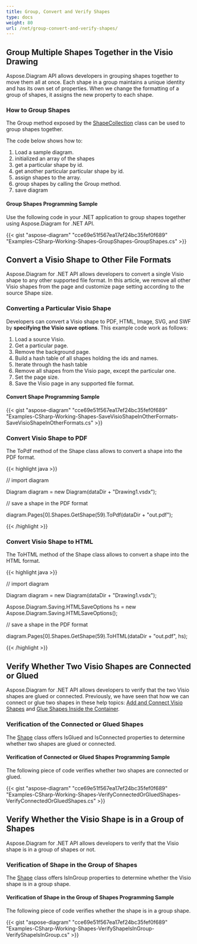 ```yaml
---
title: Group, Convert and Verify Shapes
type: docs
weight: 80
url: /net/group-convert-and-verify-shapes/
---
```


## **Group Multiple Shapes Together in the Visio Drawing**
Aspose.Diagram API allows developers in grouping shapes together to move them all at once. Each shape in a group maintains a unique identity and has its own set of properties. When we change the formatting of a group of shapes, it assigns the new property to each shape.
### **How to Group Shapes**
The Group method exposed by the [ShapeCollection](http://www.aspose.com/api/net/diagram/aspose.diagram/shapecollection) class can be used to group shapes together.

The code below shows how to:

1. Load a sample diagram.
1. initialized an array of the shapes
1. get a particular shape by id.
1. get another particular particular shape by id.
1. assign shapes to the array.
1. group shapes by calling the Group method.
1. save diagram
#### **Group Shapes Programming Sample**
Use the following code in your .NET application to group shapes together using Aspose.Diagram for .NET API.

{{< gist "aspose-diagram" "cce69e51f567ea17ef24bc35fef0f689" "Examples-CSharp-Working-Shapes-GroupShapes-GroupShapes.cs" >}}
## **Convert a Visio Shape to Other File Formats**
Aspose.Diagram for .NET API allows developers to convert a single Visio shape to any other supported file format. In this article, we remove all other Visio shapes from the page and customize page setting according to the source Shape size. 
### **Converting a Particular Visio Shape**
Developers can convert a Visio shape to PDF, HTML, Image, SVG, and SWF by **specifying the Visio save options**.
This example code work as follows:

1. Load a source Visio.
1. Get a particular page.
1. Remove the background page.
1. Build a hash table of all shapes holding the ids and names.
1. Iterate through the hash table
1. Remove all shapes from the Visio page, except the particular one.
1. Set the page size.
1. Save the Visio page in any supported file format.
#### **Convert Shape Programming Sample**
{{< gist "aspose-diagram" "cce69e51f567ea17ef24bc35fef0f689" "Examples-CSharp-Working-Shapes-SaveVisioShapeInOtherFormats-SaveVisioShapeInOtherFormats.cs" >}}
### **Convert Visio Shape to PDF**
The ToPdf method of the Shape class allows to convert a shape into the PDF format.

{{< highlight java >}}

 // import diagram

Diagram diagram = new Diagram(dataDir + "Drawing1.vsdx");

// save a shape in the PDF format

diagram.Pages[0].Shapes.GetShape(59).ToPdf(dataDir + "out.pdf");

{{< /highlight >}}
### **Convert Visio Shape to HTML**
The ToHTML method of the Shape class allows to convert a shape into the HTML format.

{{< highlight java >}}

 // import diagram

Diagram diagram = new Diagram(dataDir + "Drawing1.vsdx");

Aspose.Diagram.Saving.HTMLSaveOptions hs = new Aspose.Diagram.Saving.HTMLSaveOptions();

// save a shape in the PDF format

diagram.Pages[0].Shapes.GetShape(59).ToHTML(dataDir + "out.pdf", hs);

{{< /highlight >}}
## **Verify Whether Two Visio Shapes are Connected or Glued**
Aspose.Diagram for .NET API allows developers to verify that the two Visio shapes are glued or connected. Previously, we have seen that how we can connect or glue two shapes in these help topics: [Add and Connect Visio Shapes](/pages/createpage.action?spaceKey=diagramnet&title=Add+and+Connect+Visio+Shapes&linkCreation=true&fromPageId=18350221) and [Glue Shapes Inside the Container](/diagram/net/working-with-shapes-gluing/).
### **Verification of the Connected or Glued Shapes**
The [Shape](http://www.aspose.com/api/net/diagram/aspose.diagram/shape) class offers IsGlued and IsConnected properties to determine whether two shapes are glued or connected.
#### **Verification of Connected or Glued Shapes Programming Sample**
The following piece of code verifies whether two shapes are connected or glued.

{{< gist "aspose-diagram" "cce69e51f567ea17ef24bc35fef0f689" "Examples-CSharp-Working-Shapes-VerifyConnectedOrGluedShapes-VerifyConnectedOrGluedShapes.cs" >}}
## **Verify Whether the Visio Shape is in a Group of Shapes**
Aspose.Diagram for .NET API allows developers to verify that the Visio shape is in a group of shapes or not.
### **Verification of Shape in the Group of Shapes**
The [Shape](http://www.aspose.com/api/net/diagram/aspose.diagram/shape) class offers IsInGroup properties to determine whether the Visio shape is in a group shape.
#### **Verification of Shape in the Group of Shapes Programming Sample**
The following piece of code verifies whether the shape is in a group shape.

{{< gist "aspose-diagram" "cce69e51f567ea17ef24bc35fef0f689" "Examples-CSharp-Working-Shapes-VerifyShapeIsInGroup-VerifyShapeIsInGroup.cs" >}}
